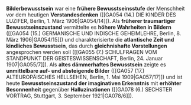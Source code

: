 
**Bilderbewusstsein** war eine **frühere Bewusstseinsstufe** der Menschheit vor dem heutigen **Verstandesdenken** ([[GA054 (14.) DIE KINDER DES LUZIFER, Berlin, 1. März 1906|GA054/14]]). Als **früherer traumartiger Bewusstseinszustand** vermittelte es **höhere Wahrheiten in Bildern** ([[GA054 (15.) GERMANISCHE UND INDISCHE GEHEIMLEHRE, Berlin, 8. März 1906|GA054/15]]) und charakterisierte die **atlantische Zeit und kindliches Bewusstsein**, das durch **gleichnishafte Vorstellungen** angesprochen werden soll ([[GA055 (7.) SCHULFRAGEN VOM STANDPUNKT DER GEISTESWISSENSCHAFT, Berlin, 24. Januar 1907|GA055/7]]). Als **altes dämmerhaftes Bewusstsein** zeigte es **unmittelbare auf- und absteigende Bilder** ([[GA057 (17.) ALTEUROPÄISCHES HELLSEHEN, Berlin, 1. Mai 1909|GA057/17]]) und ist heute **Bewusstseinszustand der imaginativen Erkenntnis** mit **erhöhter Besonnenheit** gegenüber **Halluzinationen** ([[GA078 (6.) SECHSTER VORTRAG, Stuttgart, 3. September 1921|GA078/6]]).
